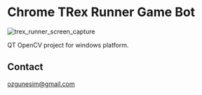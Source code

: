 ﻿# Chrome TRex Runner Game Bot

![trex_runner_screen_capture](http://yunus.hacettepe.edu.tr/~ozgun.esim12/img_files/trex_runner.gif)


QT OpenCV project for windows platform.



## Contact
ozgunesim@gmail.com


